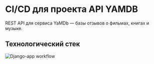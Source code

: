 # CI/CD для проекта API YAMDB
REST API для сервиса YaMDb — базы отзывов о фильмах, книгах и музыке. 


## Технологический стек
![Django-app workflow](https://github.com/needred/yamdb_final/actions/workflows/yamdb_workflow.yml/badge.svg)
